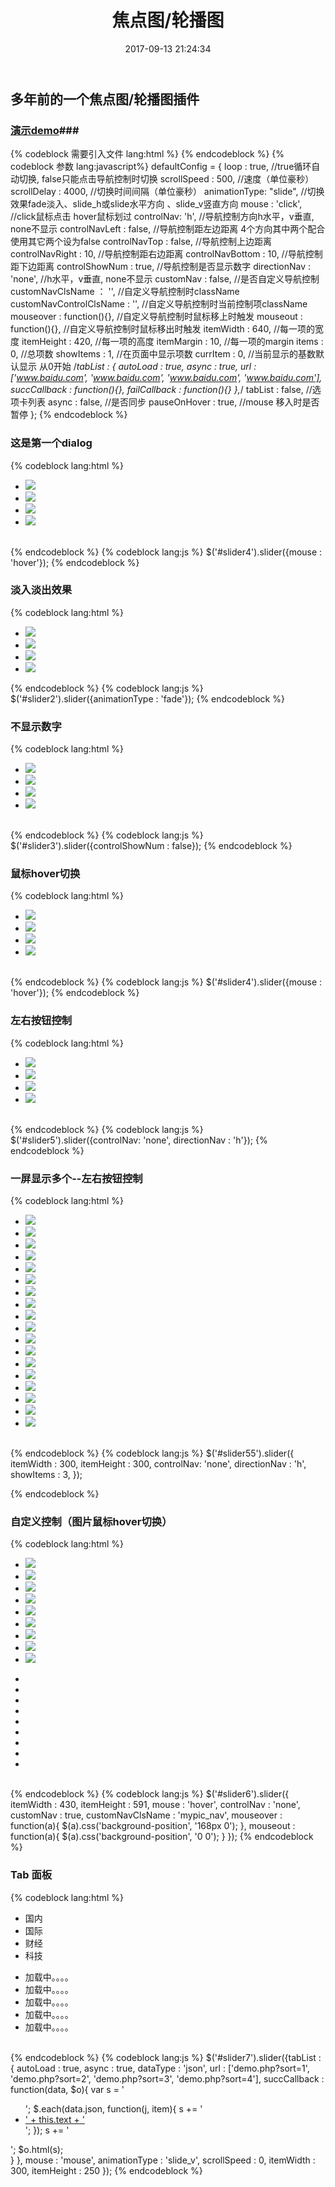 ﻿---
layout: post
title: 焦点图/轮播图
date: 2017-09-13 21:24:34
tags: 我的作品
---

## 多年前的一个焦点图/轮播图插件  ##
###  <a href="/dialog/slider/index.html">演示demo</a>###

{% codeblock 需要引入文件 lang:html %}
    <script type="text/javascript" src="/js/lib/jquery-1.9.1.min.js"></script>
    <script type="text/javascript" src="js/slider.min.js"></script>
{% endcodeblock %}
{% codeblock 参数 lang:javascript%}
    defaultConfig = {
       loop : true,             //true循环自动切换, false只能点击导航控制时切换
       scrollSpeed : 500,           //速度（单位豪秒）
       scrollDelay : 4000,          //切换时间间隔（单位豪秒）
       animationType: "slide",          //切换效果fade淡入、slide_h或slide水平方向 、slide_v竖直方向
       mouse : 'click',         //click鼠标点击 hover鼠标划过
       controlNav: 'h',         //导航控制方向h水平，v垂直, none不显示
       controlNavLeft : false,          //导航控制距左边距离 4个方向其中两个配合使用其它两个设为false
       controlNavTop : false,           //导航控制上边距离
       controlNavRight : 10,            //导航控制距右边距离
       controlNavBottom : 10,           //导航控制距下边距离
       controlShowNum : true,           //导航控制是否显示数字
       directionNav : 'none',           //h水平，v垂直, none不显示
       customNav : false,           //是否自定义导航控制
       customNavClsName ： '',           //自定义导航控制时className
       customNavControlClsName : '',        //自定义导航控制时当前控制项className
       mouseover : function(){},        //自定义导航控制时鼠标移上时触发
       mouseout : function(){},     //自定义导航控制时鼠标移出时触发
       itemWidth : 640,         //每一项的宽度
       itemHeight : 420,            //每一项的高度
       itemMargin : 10,         //每一项的margin
       items : 0,               //总项数
       showItems : 1,               //在页面中显示项数
       currItem : 0,                //当前显示的基数默认显示 从0开始
       /*tabList : {
               autoLoad : true,
               async : true,
               url : ['www.baidu.com', 'www.baidu.com', 'www.baidu.com', 'www.baidu.com'],
               succCallback : function(){},
               failCallback : function(){}
       },*/
       tabList : false,         //选项卡列表
       async : false,               //是否同步
       pauseOnHover : true,         //mouse 移入时是否暂停
   };
{% endcodeblock %}

### 这是第一个dialog ###
{% codeblock lang:html %}
    <div id="slider4" class="slider">
      <div class="main">
          <ul class="sliders">
            <li><a href="javascript:void(0);"><img src="images/1.jpg" /></a></li>
            <li><a href="javascript:void(0);"><img src="images/2.jpg" /></a></li>
            <li><a href="javascript:void(0);"><img src="images/3.jpg" /></a></li>
            <li><a href="javascript:void(0);"><img src="images/4.jpg" /></a></li>
          </ul>
        </div>
    </div>  
{% endcodeblock %}
{% codeblock lang:js %}
     $('#slider4').slider({mouse : 'hover'});
{% endcodeblock %}
### 淡入淡出效果 ###
{% codeblock lang:html %}
     <div id="slider2" class="slider">
        <div class="main">
          <ul class="sliders">
            <li><a href="javascript:void(0);"><img src="images/1.jpg" /></a></li>
            <li><a href="javascript:void(0);"><img src="images/2.jpg" /></a></li>
            <li><a href="javascript:void(0);"><img src="images/3.jpg" /></a></li>
            <li><a href="javascript:void(0);"><img src="images/4.jpg" /></a></li>
          </ul>
        </div>
    </div>
{% endcodeblock %}
{% codeblock lang:js %}
     $('#slider2').slider({animationType : 'fade'});
{% endcodeblock %}
### 不显示数字 ###
{% codeblock lang:html %}
     <div id="slider3" class="slider">
         <div class="main">
          <ul class="sliders">
            <li><a href="javascript:void(0);"><img src="images/1.jpg" /></a></li>
            <li><a href="javascript:void(0);"><img src="images/2.jpg" /></a></li>
            <li><a href="javascript:void(0);"><img src="images/3.jpg" /></a></li>
            <li><a href="javascript:void(0);"><img src="images/4.jpg" /></a></li>
          </ul>
        </div>
    </div>    
{% endcodeblock %}
{% codeblock lang:js %}
      $('#slider3').slider({controlShowNum : false});
{% endcodeblock %}
### 鼠标hover切换 ###
{% codeblock lang:html %}
     <div id="slider4" class="slider">
          <div class="main">
          <ul class="sliders">
            <li><a href="javascript:void(0);"><img src="images/1.jpg" /></a></li>
            <li><a href="javascript:void(0);"><img src="images/2.jpg" /></a></li>
            <li><a href="javascript:void(0);"><img src="images/3.jpg" /></a></li>
            <li><a href="javascript:void(0);"><img src="images/4.jpg" /></a></li>
          </ul>
        </div>
    </div>      
{% endcodeblock %}
{% codeblock lang:js %}
     $('#slider4').slider({mouse : 'hover'});
{% endcodeblock %}
### 左右按钮控制 ###
{% codeblock lang:html %}
     <div id="slider5" class="slider">
       <div class="main">
           <ul class="sliders">
             <li><a href="javascript:void(0);"><img src="images/1.jpg" /></a></li>
             <li><a href="javascript:void(0);"><img src="images/2.jpg" /></a></li>
             <li><a href="javascript:void(0);"><img src="images/3.jpg" /></a></li>
             <li><a href="javascript:void(0);"><img src="images/4.jpg" /></a></li>
           </ul>
         </div>
     </div>  
{% endcodeblock %}
{% codeblock lang:js %}
     $('#slider5').slider({controlNav: 'none', directionNav : 'h'});
{% endcodeblock %}
### 一屏显示多个--左右按钮控制 ###
{% codeblock lang:html %}
     <div id="slider55" class="slider">
      <div class="main">
          <ul class="sliders">
            <li><a><img src="images/q1.jpg"></a></li>
            <li><a><img src="images/q2.jpg"></a></li>
            <li><a><img src="images/q3.jpg"></a></li>
            <li><a><img src="images/q4.jpg"></a></li>
            <li><a><img src="images/q5.jpg"></a></li>
            <li><a><img src="images/q6.jpg"></a></li>
            <li><a><img src="images/q7.jpg"></a></li>
            <li><a><img src="images/q8.jpg"></a></li>
            <li><a><img src="images/q9.jpg"></a></li>
            <li><a><img src="images/q10.jpg"></a></li>
            <li><a><img src="images/q11.jpg"></a></li>
            <li><a><img src="images/q12.jpg"></a></li>
            <li><a><img src="images/q13.jpg"></a></li>
            <li><a><img src="images/q14.jpg"></a></li>
            <li><a><img src="images/q15.jpg"></a></li>
            <li><a><img src="images/q16.jpg"></a></li>
            <li><a><img src="images/q17.jpg"></a></li>
            <li><a><img src="images/q18.jpg"></a></li>
          </ul>
        </div>
    </div>      
{% endcodeblock %}
{% codeblock lang:js %}
     $('#slider55').slider({
       itemWidth : 300,
       itemHeight : 300,
       controlNav: 'none',
       directionNav : 'h',
       showItems : 3,
     });
            
{% endcodeblock %}
### 自定义控制（图片鼠标hover切换） ###
{% codeblock lang:html %}
     <div id="slider6" class="slider">
        <div class="main" style="left:520px;">
          <ul class="sliders">
            <li><a href="javascript:void(0);"><img src="images/b1.jpg" /></a></li>
            <li><a href="javascript:void(0);"><img src="images/b2.jpg" /></a></li>
            <li><a href="javascript:void(0);"><img src="images/b3.jpg" /></a></li>
            <li><a href="javascript:void(0);"><img src="images/b4.jpg" /></a></li>
            <li><a href="javascript:void(0);"><img src="images/b5.jpg" /></a></li>
            <li><a href="javascript:void(0);"><img src="images/b6.jpg" /></a></li>
            <li><a href="javascript:void(0);"><img src="images/b7.jpg" /></a></li>
            <li><a href="javascript:void(0);"><img src="images/b8.jpg" /></a></li>
            <li><a href="javascript:void(0);"><img src="images/b9.jpg" /></a></li>
          </ul>
        </div>
         <ul class="custom_nav">
            <li><a style="background:url(images/s1.jpg);" href="#"></a></li> 
            <li><a style="background:url(images/s2.jpg);" href="#"></a></li> 
            <li><a style="background:url(images/s3.jpg);" href="#"></a></li> 
            <li><a style="background:url(images/s4.jpg);" href="#"></a></li> 
            <li><a style="background:url(images/s5.jpg);" href="#"></a></li> 
            <li><a style="background:url(images/s6.jpg);" href="#"></a></li> 
            <li><a style="background:url(images/s7.jpg);" href="#"></a></li> 
            <li><a style="background:url(images/s8.jpg);" href="#"></a></li> 
            <li><a style="background:url(images/s9.jpg);" href="#"></a></li> 
          </ul>
    </div>      
{% endcodeblock %}
{% codeblock lang:js %}
     $('#slider6').slider({
        itemWidth : 430,
        itemHeight : 591,
        mouse : 'hover',
        controlNav : 'none',
        customNav : true,
        customNavClsName : 'mypic_nav',
        mouseover : function(a){
            $(a).css('background-position', '168px 0');
        },
        mouseout :  function(a){
            $(a).css('background-position', '0 0');
        }
    });
{% endcodeblock %}
### Tab 面板 ###
{% codeblock lang:html %}
     <div id="slider7" class="slider">
      <ul class="tab_list">
            <li>国内</li>
            <li>国际</li>
            <li>财经</li>
            <li>科技</li>
        </ul>
        <div class="main">
          <ul class="sliders">
            <li><span>加载中。。。。</span></li>
            <li><span>加载中。。。。</span></li>
            <li><span>加载中。。。。</span></li>
            <li><span>加载中。。。。</span></li>
            <li><span>加载中。。。。</span></li>
          </ul>
        </div>
    </div>       
{% endcodeblock %}
{% codeblock lang:js %}
      $('#slider7').slider({tabList : {
        autoLoad : true,
        async : true,
        dataType : 'json',
        url : ['demo.php?sort=1', 'demo.php?sort=2', 'demo.php?sort=3', 'demo.php?sort=4'],
        succCallback : function(data, $o){
                         var s = '<ul class="info_list">';
                         $.each(data.json, function(j, item){
                             s += '<li><a href="'+ this.url +'">' + this.text + '</a></li>';
                         });
                         s += '</ul>';
                         $o.html(s);    
                     }
         },
         mouse : 'mouse',
         animationType : 'slide_v',
         scrollSpeed : 0,
         itemWidth : 300,
         itemHeight : 250
    });
{% endcodeblock %}
